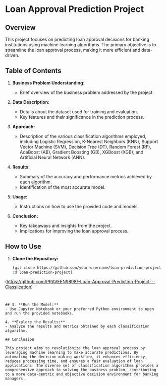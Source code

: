 # Loan Approval Prediction Project

## Overview

This project focuses on predicting loan approval decisions for banking institutions using machine learning algorithms. The primary objective is to streamline the loan approval process, making it more efficient and data-driven.

## Table of Contents

1. **Business Problem Understanding:**
   - Brief overview of the business problem addressed by the project.

2. **Data Description:**
   - Details about the dataset used for training and evaluation.
   - Key features and their significance in the prediction process.

3. **Approach:**
   - Description of the various classification algorithms employed, including Logistic Regression, K-Nearest Neighbors (KNN), Support Vector Machine (SVM), Decision Tree (DT), Random Forest (RF), AdaBoost (AB), Gradient Boosting (GB), XGBoost (XGB), and Artificial Neural Network (ANN).

4. **Results:**
   - Summary of the accuracy and performance metrics achieved by each algorithm.
   - Identification of the most accurate model.

5. **Usage:**
   - Instructions on how to use the provided code and models.

6. **Conclusion:**
   - Key takeaways and insights from the project.
   - Implications for improving the loan approval process.

## How to Use

1. **Clone the Repository:**
   ```bash
   [git clone https://github.com/your-username/loan-prediction-project.git
   cd loan-prediction-project]
   
(https://github.com/PRAVEEN9898/-Loan-Approval-Prediction-Project---Classiication)
   ```


## 3. **Run the Model:**
   - Use Jupyter Notebook or your preferred Python environment to open and run the provided notebooks.

4. **Explore the Results:**
   - Analyze the results and metrics obtained by each classification algorithm.

## Conclusion

This project aims to revolutionize the loan approval process by leveraging machine learning to make accurate predictions. By automating the decision-making workflow, it enhances efficiency, reduces processing time, and ensures a fair evaluation of loan applications. The diverse set of classification algorithms provides a comprehensive approach to solving the business problem, contributing to a more data-centric and objective decision environment for banking managers.
